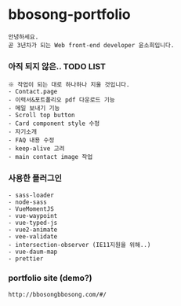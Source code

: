 # bbosong-portfolio


```
안녕하세요.
곧 3년차가 되는 Web front-end developer 윤소희입니다.
```

### 아직 되지 않은.. TODO LIST
```
※ 작업이 되는 대로 하나하나 지울 것입니다.
- Contact.page
- 이력서&포트폴리오 pdf 다운로드 기능
- 메일 보내기 기능
- Scroll top button
- Card component style 수정
- 자기소개
- FAQ 내용 수정
- keep-alive 고려
- main contact image 작업
```

### 사용한 플러그인
```
- sass-loader
- node-sass
- VueMomentJS
- vue-waypoint
- vue-typed-js
- vue2-animate
- vee-validate
- intersection-observer (IE11지원을 위해..)
- vue-daum-map
- prettier
```

### portfolio site (demo?)
```
http://bbosongbbosong.com/#/
```
